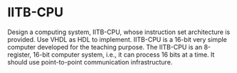 # IITB-CPU
Design a computing system, IITB-CPU, whose instruction set architecture is provided. Use VHDL as HDL to implement. IITB-CPU is a 16-bit very simple computer developed for the teaching purpose. The IITB-CPU is an 8-register, 16-bit computer system, i.e., it can process 16 bits at a time. It should use point-to-point communication infrastructure.
